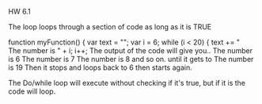 HW 6.1

The loop loops through a section of code as long as it is TRUE

function myFunction() {
    var text = "";
    var i = 6;
    while (i < 20) {
        text += "<br>The number is " + i;
        i++;
        The output of the code will give you..
        The number is 6
        The number is 7
        The number is 8
        and so on.  until it gets to
        The number is 19
        Then it stops and loops back to 6 then starts again.
        
        
The Do/while loop will execute without checking if it's true, but if it is the code will loop.
